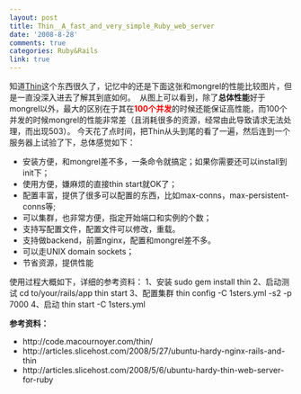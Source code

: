 ```yaml
---
layout: post
title: Thin__A_fast_and_very_simple_Ruby_web_server
date: '2008-8-28'
comments: true
categories: Ruby&Rails
link: true
---
```

知道<a href="http://code.macournoyer.com/thin/">Thin</a>这个东西很久了，记忆中的还是下面这张和mongrel的性能比较图片，但是一直没深入进去了解其到底如何。
<img src="http://chart.apis.google.com/chart?cht=bvg&amp;chd=t:14.98,54.8723076923077,48.9184615384615,79.9276923076923|14.8692307692308,65.0615384615385,70.4446153846154,89.5553846153846|14.9476923076923,35.1123076923077,70.18,88.6769230769231&amp;chbh=16&amp;chs=350x150&amp;chl=WEBrick|Mongrel|Evented%20M.|Thin&amp;chco=000000,666666,cccccc&amp;chdl=1%20c%20req.|10%20c%20req.|100%20c%20req." alt="" />
从图上可以看到，除了<strong>总体性能</strong>好于mongrel以外，最大的区别在于其在<strong><span style="color: #ff0000;">100个并发</span></strong>的时候还能保证高性能，而100个并发的时候mongrel的性能非常差（且消耗很多的资源，经常由此导致请求无法处理，而出现503）。
今天花了点时间，把Thin从头到尾的看了一遍，然后连到一个服务器上试验了下，总体感觉如下：
<ul>
	<li>安装方便，和mongrel差不多，一条命令就搞定；如果你需要还可以install到init下；</li>
	<li>使用方便，嫌麻烦的直接thin start就OK了；</li>
	<li>配置丰富，提供了很多可以配置的东西，比如max-conns，max-persistent-conns等;</li>
	<li>可以集群，也非常方便，指定开始端口和实例的个数；</li>
	<li>支持写配置文件，配置文件可以修改，重载。</li>
	<li>支持做backend，前置nginx，配置和mongrel差不多。</li>
	<li>可以走UNIX domain sockets；</li>
	<li>节省资源，提供性能</li>
</ul>
使用过程大概如下，详细的参考资料：
1、安装
sudo gem install thin
2、启动测试
cd to/your/rails/app
thin start
3、配置集群
thin config -C 1sters.yml -s2 -p 7000
4、启动
thin start -C 1sters.yml

<strong>参考资料：</strong>
<ul>
	<li>http://code.macournoyer.com/thin/</li>
	<li>http://articles.slicehost.com/2008/5/27/ubuntu-hardy-nginx-rails-and-thin</li>
	<li>http://articles.slicehost.com/2008/5/6/ubuntu-hardy-thin-web-server-for-ruby</li>
</ul>
